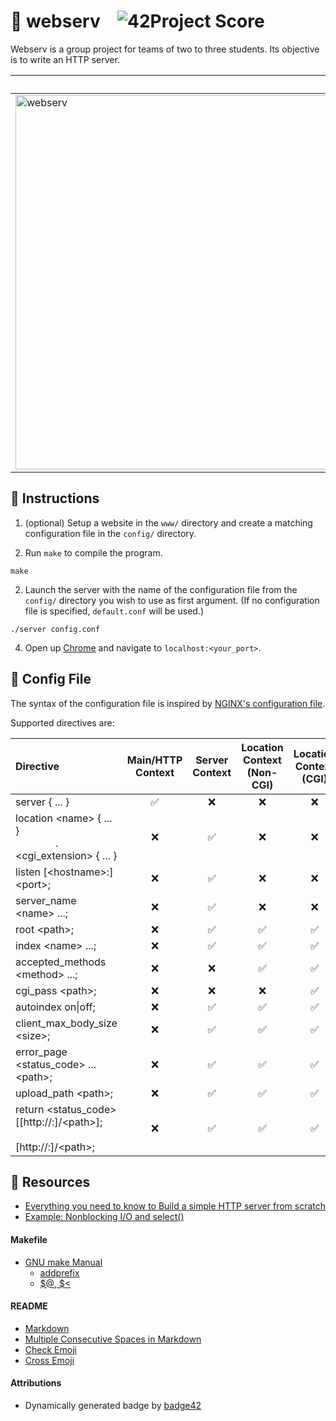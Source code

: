 # :large_orange_diamond: webserv &ensp; ![42Project Score](https://badge42.herokuapp.com/api/project/floogman/webserv)

Webserv is a group project for teams of two to three students. Its objective is to write an HTTP server.

|  | Team Member
|:-|:-----------:
<img width="599" alt="webserv" src="https://user-images.githubusercontent.com/59726559/136934279-cf75db88-a50a-48f0-8a0c-4a5b6e7572c4.png"> | <a href="https://github.com/magalifabri"><sub><img src="https://avatars.githubusercontent.com/u/65071369?v=4" alt="mfabri" width="250"/><br/></sub><sub><b>mfabri</b></sub></a>

## :small_orange_diamond: Instructions

1. (optional) Setup a website in the `www/` directory and create a matching configuration file in the `config/` directory.

1. Run `make` to compile the program.
```
make
```

2. Launch the server with the name of the configuration file from the `config/` directory you wish to use as first argument. (If no configuration file is specified, `default.conf` will be used.)
```
./server config.conf
```

4. Open up [Chrome](https://www.google.com/intl/en/chrome/) and navigate to `localhost:<your_port>`.

## :small_orange_diamond: Config File

The syntax of the configuration file is inspired by [NGINX's configuration file](https://www.nginx.com/resources/wiki/start/topics/examples/full/).

Supported directives are:

Directive | Main/HTTP Context | Server Context | Location Context (Non-CGI) | Location Context (CGI) |
:---------|:-----------------:|:--------------:|:--------------------------:|:----------------------:|
server { ... } | ✅ | ❌ | ❌ | ❌
location \<name\> { ... }<br>&emsp;&emsp;&emsp;&emsp;.\<cgi_extension\> { ... } | ❌ | ✅ | ❌ | ❌
listen [\<hostname\>:]\<port\>; | ❌ | ✅ | ❌ | ❌
server_name \<name\> ...; | ❌ | ✅ | ❌ | ❌
root \<path\>; | ❌ | ✅ | ✅ | ✅
index \<name\> ...; | ❌ | ✅ | ✅ | ✅
accepted_methods \<method\> ...; | ❌ | ❌ | ✅ | ✅
cgi_pass \<path\>; | ❌ | ❌ | ❌ | ✅
autoindex on\|off; | ❌ | ✅ | ✅ | ✅
client_max_body_size \<size\>; | ❌ | ✅ | ✅ | ✅
error_page \<status_code\> ... \<path\>; | ❌ | ✅ | ✅ | ✅
upload_path \<path\>; | ❌ | ✅ | ✅ | ✅
return \<status_code\> [[http://<hostname>:<port>]/\<path\>];<br>&emsp;&emsp;&emsp;[http://<hostname>:<port>]/\<path\>; | ❌ | ✅ | ✅ | ✅

## :small_orange_diamond: Resources
- [Everything you need to know to Build a simple HTTP server from scratch](https://medium.com/from-the-scratch/http-server-what-do-you-need-to-know-to-build-a-simple-http-server-from-scratch-d1ef8945e4fa)
- [Example: Nonblocking I/O and select()](https://www.ibm.com/docs/en/i/7.1?topic=designs-example-nonblocking-io-select)
#### Makefile
- [GNU make Manual](https://www.gnu.org/software/make/manual/make.html)
    - [addprefix](https://www.gnu.org/software/make/manual/make.html#File-Name-Functions)
    - [$@, $<](https://www.gnu.org/software/make/manual/html_node/Automatic-Variables.html#Automatic-Variables)
#### README
- [Markdown](https://docs.github.com/en/github/writing-on-github/getting-started-with-writing-and-formatting-on-github/basic-writing-and-formatting-syntax)
- [Multiple Consecutive Spaces in Markdown](https://steemit.com/markdown/@jamesanto/how-to-add-multiple-spaces-between-texts-in-markdown)
- [Check Emoji](https://emojipedia.org/check-mark-button/)
- [Cross Emoji](https://emojipedia.org/cross-mark/)
#### Attributions
- Dynamically generated badge by [badge42](https://github.com/JaeSeoKim/badge42)
